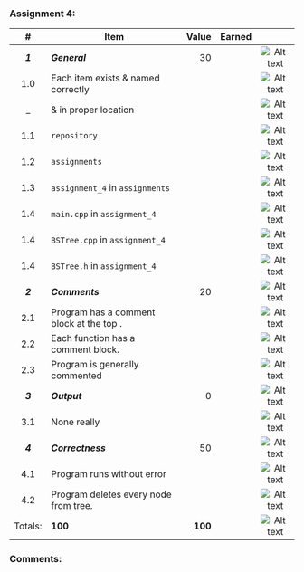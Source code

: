### Assignment 4:
|    #    | Item                                     |   Value | Earned |                |
|:-------:|------------------------------------------|--------:|-------:|:--------------:|
| ***1*** | ***General***                            |      30 |        | ![Alt text][1] |
|   1.0   | Each item exists & named correctly       |         |        | ![Alt text][1] |
|    _    | & in proper location                     |         |        | ![Alt text][1] |
|   1.1   | `repository`                             |         |        | ![Alt text][1] |
|   1.2   | `assignments`                            |         |        | ![Alt text][1] |
|   1.3   | `assignment_4` in  `assignments`         |         |        | ![Alt text][1] |
|   1.4   | `main.cpp` in `assignment_4`             |         |        | ![Alt text][1] |
|   1.4   | `BSTree.cpp`  in `assignment_4`          |         |        | ![Alt text][1] |
|   1.4   | `BSTree.h` in `assignment_4`             |         |        | ![Alt text][1] |
| ***2*** | ***Comments***                           |      20 |        | ![Alt text][1] |
|   2.1   | Program has a comment block at the top . |         |        | ![Alt text][1] |
|   2.2   | Each function has a comment block.       |         |        | ![Alt text][1] |
|   2.3   | Program is generally commented           |         |        | ![Alt text][1] |
| ***3*** | ***Output***                             |       0 |        | ![Alt text][1] |
|   3.1   | None really                              |         |        | ![Alt text][1] |
| ***4*** | ***Correctness***                        |      50 |        | ![Alt text][1] |
|   4.1   | Program runs without error               |         |        | ![Alt text][1] |
|   4.2   | Program deletes every node from tree.    |         |        | ![Alt text][1] |
| Totals: | **100**                                  | **100** |        | ![Alt text][1] |

### Comments:
```

```

[1]: https://d3vv6lp55qjaqc.cloudfront.net/items/3E231i211n2E042B1U3K/right.png  "Correct"
[2]: https://d3vv6lp55qjaqc.cloudfront.net/items/2X473C1Q1F2x3S1E4231/wrong.gif  "Incorrect"
[3]: https://d3vv6lp55qjaqc.cloudfront.net/items/1A0d2Q1J1N1u0C3g0C1s/null.gif  "Errors"